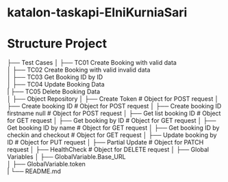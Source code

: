 # katalon-taskapi-ElniKurniaSari


# Structure Project
├── Test Cases
│   ├── TC01 Create Booking with valid data      
│   ├── TC02 Create Booking with valid invalid data       
│   ├── TC03 Get Booking ID by ID        
│   ├── TC04 Update Booking Data        
|   ├── TC05 Delete Booking Data       
│
├── Object Repository
│   ├── Create Token                                     # Object for POST request
│   ├── Create booking ID                                # Object for POST request
│   ├── Create booking ID firstname null                 # Object for POST request
│   ├── Get list booking ID                              # Object for GET request
│   ├── Get booking by ID                                # Object for GET request
│   ├── Get booking ID by name                           # Object for GET request
│   ├── Get booking ID by checkin and checkout           # Object for GET request
│   ├── Update booking by ID                             # Object for PUT request
│   ├── Partial Update                                   # Object for PATCH request
│   ├── HealthCheck                                      # Object for DELETE request
│
├── Global Variables
│   ├── GlobalVariable.Base_URL  
│   ├── GlobalVariable.token  
|
└── README.md


